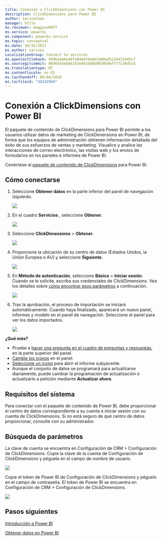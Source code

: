 ```yaml
---
title: Conexión a ClickDimensions con Power BI
description: ClickDimensions para Power BI
author: SarinaJoan
manager: kfile
ms.reviewer: maggiesMSFT
ms.service: powerbi
ms.component: powerbi-service
ms.topic: conceptual
ms.date: 10/16/2017
ms.author: sarinas
LocalizationGroup: Connect to services
ms.openlocfilehash: 9506ab48e48fe04e07de8dcb08ad5234d31045cf
ms.sourcegitcommit: 80d6b45eb84243e801b60b9038b9bff77c30d5c8
ms.translationtype: HT
ms.contentlocale: es-ES
ms.lasthandoff: 06/04/2018
ms.locfileid: "34242964"
---
```

# <a name="connect-to-clickdimensions-with-power-bi"></a>Conexión a ClickDimensions con Power BI
El paquete de contenido de ClickDimensions para Power BI permite a los usuarios utilizar datos de marketing de ClickDimensions en Power BI, de forma que los equipos de administración obtienen información detallada del éxito de sus esfuerzos de ventas y marketing. Visualice y analice las interacciones de correo electrónico, las visitas web y los envíos de formularios en los paneles e informes de Power BI.

Conéctese al [paquete de contenido de ClickDimensions](https://app.powerbi.com/getdata/services/click-dimensions) para Power BI.

## <a name="how-to-connect"></a>Cómo conectarse
1. Seleccione **Obtener datos** en la parte inferior del panel de navegación izquierdo.
   
   ![](media/service-connect-to-clickdimensions/getdata.png)
2. En el cuadro **Servicios** , seleccione **Obtener**.
   
   ![](media/service-connect-to-clickdimensions/services.png)
3. Seleccione **ClickDimensions** \>  **Obtener**.
   
   ![](media/service-connect-to-clickdimensions/clickdimensions.png)
4. Proporcione la ubicación de su centro de datos (Estados Unidos, la Unión Europea o AU) y seleccione **Siguiente**.
   
   ![](media/service-connect-to-clickdimensions/params.png)
5. En **Método de autenticación**, seleccione **Básico** \> **Iniciar sesión**. Cuando se le solicite, escriba sus credenciales de ClickDimensions. Vea los detalles sobre [cómo encontrar esos parámetros](#FindingParams) a continuación.
   
    ![](media/service-connect-to-clickdimensions/creds.png)
6. Tras la aprobación, el proceso de importación se iniciará automáticamente. Cuando haya finalizado, aparecerá un nuevo panel, informes y modelo en el panel de navegación. Seleccione el panel para ver los datos importados.
   
     ![](media/service-connect-to-clickdimensions/dashboard.png)

**¿Qué más?**

* Pruebe a [hacer una pregunta en el cuadro de preguntas y respuestas](power-bi-q-and-a.md), en la parte superior del panel.
* [Cambie los iconos](service-dashboard-edit-tile.md) en el panel.
* [Seleccione un icono](service-dashboard-tiles.md) para abrir el informe subyacente.
* Aunque el conjunto de datos se programará para actualizarse diariamente, puede cambiar la programación de actualización o actualizarlo a petición mediante **Actualizar ahora**.

## <a name="system-requirements"></a>Requisitos del sistema
Para conectar con el paquete de contenido de Power BI, debe proporcionar el centro de datos correspondiente a su cuenta e iniciar sesión con su cuenta de ClickDimensions. Si no está seguro de qué centro de datos proporcionar, consulte con su administrador.

<a name="FindingParams"></a>

## <a name="finding-parameters"></a>Búsqueda de parámetros
La clave de cuenta se encuentra en Configuración de CRM \> Configuración de ClickDimensions. Copie la clave de la cuenta de Configuración de ClickDimensions y péguela en el campo de nombre de usuario.  

![](media/service-connect-to-clickdimensions/crm.png)  

Copie el token de Power BI de Configuración de ClickDimensions y péguelo en el campo de contraseña. El token de Power BI se encuentra en Configuración de CRM \> Configuración de ClickDimensions.  

![](media/service-connect-to-clickdimensions/crm2.png)  

## <a name="next-steps"></a>Pasos siguientes
[Introducción a Power BI](service-get-started.md)

[Obtener datos en Power BI](service-get-data.md)

